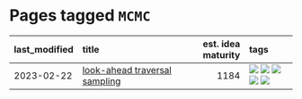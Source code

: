 # Pages tagged `MCMC`

|last_modified|title|est. idea maturity|tags
|:---|:---|---:|:---|
|2023-02-22|[look-ahead traversal sampling](../look-ahead-traversal-sampling.md)|1184|[![](https://img.shields.io/badge/tag-MCMC-35d2ce)](../tags/MCMC.md) [![](https://img.shields.io/badge/tag-animation-6a156e)](../tags/animation.md) [![](https://img.shields.io/badge/tag-control-8e95e2)](../tags/control.md) [![](https://img.shields.io/badge/tag-experimental-fda5ff)](../tags/experimental.md) [![](https://img.shields.io/badge/tag-image_generation-1dc0d1)](../tags/image_generation.md)|